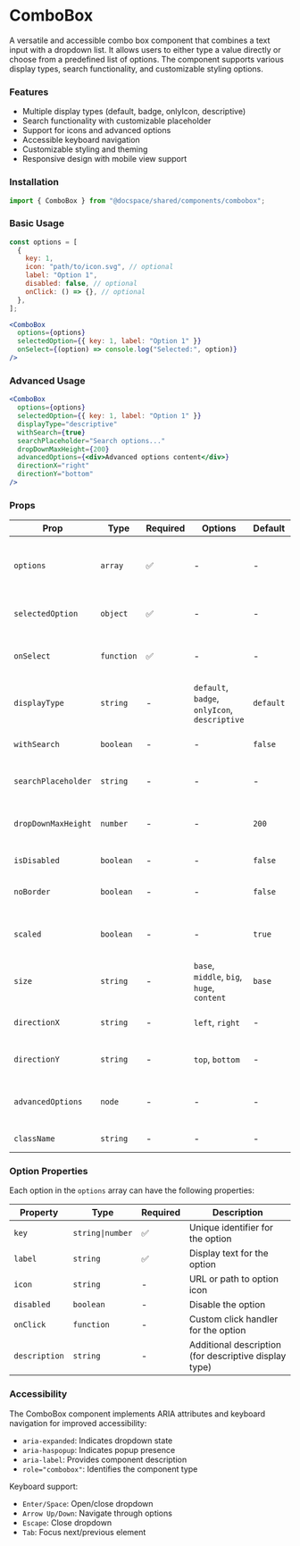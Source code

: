 # ComboBox

A versatile and accessible combo box component that combines a text input with a dropdown list. It allows users to either type a value directly or choose from a predefined list of options. The component supports various display types, search functionality, and customizable styling options.

### Features

- Multiple display types (default, badge, onlyIcon, descriptive)
- Search functionality with customizable placeholder
- Support for icons and advanced options
- Accessible keyboard navigation
- Customizable styling and theming
- Responsive design with mobile view support

### Installation

```js
import { ComboBox } from "@docspace/shared/components/combobox";
```

### Basic Usage

```jsx
const options = [
  {
    key: 1,
    icon: "path/to/icon.svg", // optional
    label: "Option 1",
    disabled: false, // optional
    onClick: () => {}, // optional
  },
];

<ComboBox
  options={options}
  selectedOption={{ key: 1, label: "Option 1" }}
  onSelect={(option) => console.log("Selected:", option)}
/>
```

### Advanced Usage

```jsx
<ComboBox
  options={options}
  selectedOption={{ key: 1, label: "Option 1" }}
  displayType="descriptive"
  withSearch={true}
  searchPlaceholder="Search options..."
  dropDownMaxHeight={200}
  advancedOptions={<div>Advanced options content</div>}
  directionX="right"
  directionY="bottom"
/>
```

### Props

| Prop | Type | Required | Options | Default | Description |
|------|------|----------|----------|---------|-------------|
| `options` | `array` | ✅ | - | - | Array of options to display in the dropdown |
| `selectedOption` | `object` | ✅ | - | - | Currently selected option |
| `onSelect` | `function` | ✅ | - | - | Callback when an option is selected |
| `displayType` | `string` | - | `default`, `badge`, `onlyIcon`, `descriptive` | `default` | Display style of the combobox |
| `withSearch` | `boolean` | - | - | `false` | Enable search functionality |
| `searchPlaceholder` | `string` | - | - | - | Placeholder text for search input |
| `dropDownMaxHeight` | `number` | - | - | `200` | Maximum height of dropdown in pixels |
| `isDisabled` | `boolean` | - | - | `false` | Disable the combobox |
| `noBorder` | `boolean` | - | - | `false` | Remove border from combobox |
| `scaled` | `boolean` | - | - | `true` | Enable scaling based on parent |
| `size` | `string` | - | `base`, `middle`, `big`, `huge`, `content` | `base` | Size of the combobox |
| `directionX` | `string` | - | `left`, `right` | - | Horizontal direction of dropdown |
| `directionY` | `string` | - | `top`, `bottom` | - | Vertical direction of dropdown |
| `advancedOptions` | `node` | - | - | - | Additional content for advanced options |
| `className` | `string` | - | - | - | Additional CSS class |

### Option Properties

Each option in the `options` array can have the following properties:

| Property | Type | Required | Description |
|----------|------|----------|-------------|
| `key` | `string\|number` | ✅ | Unique identifier for the option |
| `label` | `string` | ✅ | Display text for the option |
| `icon` | `string` | - | URL or path to option icon |
| `disabled` | `boolean` | - | Disable the option |
| `onClick` | `function` | - | Custom click handler for the option |
| `description` | `string` | - | Additional description (for descriptive display type) |

### Accessibility

The ComboBox component implements ARIA attributes and keyboard navigation for improved accessibility:

- `aria-expanded`: Indicates dropdown state
- `aria-haspopup`: Indicates popup presence
- `aria-label`: Provides component description
- `role="combobox"`: Identifies the component type

Keyboard support:
- `Enter/Space`: Open/close dropdown
- `Arrow Up/Down`: Navigate through options
- `Escape`: Close dropdown
- `Tab`: Focus next/previous element
